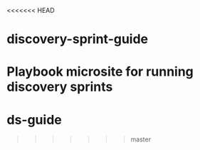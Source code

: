 <<<<<<< HEAD
# discovery-sprint-guide
Playbook microsite for running discovery sprints
=======
# ds-guide
>>>>>>> master
